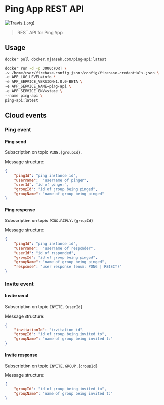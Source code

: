 # Ping App REST API
[![Travis (.org)](https://img.shields.io/travis/ping-pong-app/rest-api)](https://travis-ci.org/github/ping-pong-app/rest-api)
> REST API for Ping App

## Usage

```bash
docker pull docker.mjamsek.com/ping-api:latest

docker run -d -p 3000:PORT \
-v /home/user/firebase-config.json:/config/firebase-credentials.json \
-e APP_LOG_LEVEL=info \
-e APP_SERVICE_VERSION=1.0.0-BETA \
-e APP_SERVICE_NAME=ping-api \
-e APP_SERVICE_ENV=stage \
--name ping-api \
ping-api:latest
```

## Cloud events

### Ping event

#### Ping send

Subscription on topic `PING.{groupId}`.

Message structure:
```json
{
    "pingId": "ping instance id",
    "username":  "username of pinger",
    "userId": "id of pinger",
    "groupId": "id of group being pinged",
    "groupName": "name of group being pinged"
}
```

#### Ping response

Subscription on topic `PING.REPLY.{groupId}`

Message structure:
```json
{
    "pingId": "ping instance id",
    "username":  "username of responder",
    "userId": "id of responded",
    "groupId": "id of group being pinged",
    "groupName": "name of group being pinged",
    "response": "user response (enum: PONG | REJECT)"
}
```


### Invite event

#### Invite send

Subscription on topic `INVITE.{userId}`

Message structure:
```json
{
    "invitationId": "invitation id",
    "groupId": "id of group being invited to",
    "groupName": "name of group being invited to"
}
```

#### Invite response

Subscription on topic `INVITE.GROUP.{groupId}`

Message structure:
```json
{
    "groupId": "id of group being invited to",
    "groupName": "name of group being invited to"
}
```
